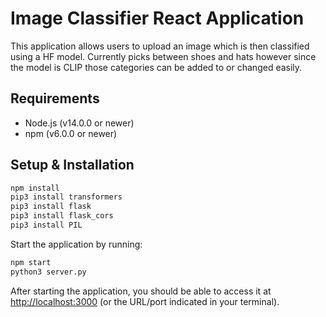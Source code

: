 # Image Classifier React Application

This application allows users to upload an image which is then classified using a HF model. Currently picks between shoes and hats however since the model is CLIP those categories can be added to or changed easily. 

## Requirements

- Node.js (v14.0.0 or newer)
- npm (v6.0.0 or newer)


## Setup & Installation

   ```bash
   npm install
   pip3 install transformers
   pip3 install flask
   pip3 install flask_cors
   pip3 install PIL
   ```

  Start the application by running:

  ```bash
  npm start
  python3 server.py
  ```


After starting the application, you should be able to access it at [http://localhost:3000](http://localhost:3000) (or the URL/port indicated in your terminal).
